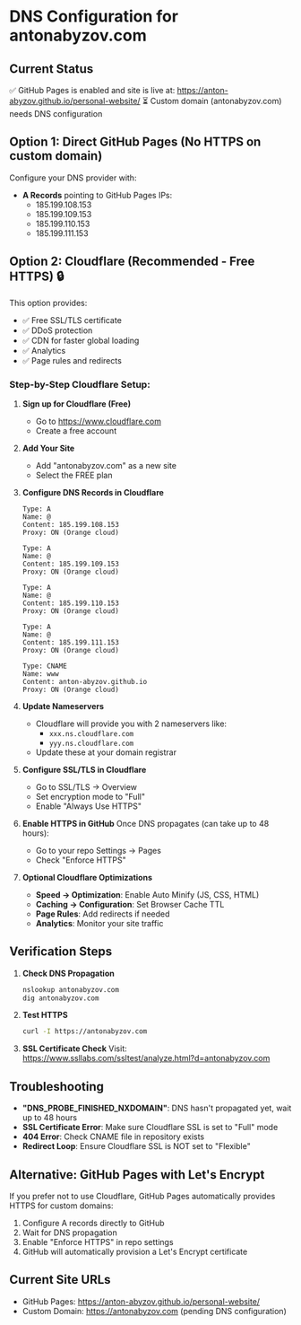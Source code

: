 # DNS Configuration for antonabyzov.com

## Current Status
✅ GitHub Pages is enabled and site is live at: https://anton-abyzov.github.io/personal-website/
⏳ Custom domain (antonabyzov.com) needs DNS configuration

## Option 1: Direct GitHub Pages (No HTTPS on custom domain)
Configure your DNS provider with:
- **A Records** pointing to GitHub Pages IPs:
  - 185.199.108.153
  - 185.199.109.153
  - 185.199.110.153
  - 185.199.111.153

## Option 2: Cloudflare (Recommended - Free HTTPS) 🔒
This option provides:
- ✅ Free SSL/TLS certificate
- ✅ DDoS protection
- ✅ CDN for faster global loading
- ✅ Analytics
- ✅ Page rules and redirects

### Step-by-Step Cloudflare Setup:

1. **Sign up for Cloudflare (Free)**
   - Go to https://www.cloudflare.com
   - Create a free account

2. **Add Your Site**
   - Add "antonabyzov.com" as a new site
   - Select the FREE plan

3. **Configure DNS Records in Cloudflare**
   ```
   Type: A
   Name: @
   Content: 185.199.108.153
   Proxy: ON (Orange cloud)
   
   Type: A
   Name: @
   Content: 185.199.109.153
   Proxy: ON (Orange cloud)
   
   Type: A
   Name: @
   Content: 185.199.110.153
   Proxy: ON (Orange cloud)
   
   Type: A
   Name: @
   Content: 185.199.111.153
   Proxy: ON (Orange cloud)
   
   Type: CNAME
   Name: www
   Content: anton-abyzov.github.io
   Proxy: ON (Orange cloud)
   ```

4. **Update Nameservers**
   - Cloudflare will provide you with 2 nameservers like:
     - `xxx.ns.cloudflare.com`
     - `yyy.ns.cloudflare.com`
   - Update these at your domain registrar

5. **Configure SSL/TLS in Cloudflare**
   - Go to SSL/TLS → Overview
   - Set encryption mode to "Full"
   - Enable "Always Use HTTPS"

6. **Enable HTTPS in GitHub**
   Once DNS propagates (can take up to 48 hours):
   - Go to your repo Settings → Pages
   - Check "Enforce HTTPS"

7. **Optional Cloudflare Optimizations**
   - **Speed → Optimization**: Enable Auto Minify (JS, CSS, HTML)
   - **Caching → Configuration**: Set Browser Cache TTL
   - **Page Rules**: Add redirects if needed
   - **Analytics**: Monitor your site traffic

## Verification Steps

1. **Check DNS Propagation**
   ```bash
   nslookup antonabyzov.com
   dig antonabyzov.com
   ```

2. **Test HTTPS**
   ```bash
   curl -I https://antonabyzov.com
   ```

3. **SSL Certificate Check**
   Visit: https://www.ssllabs.com/ssltest/analyze.html?d=antonabyzov.com

## Troubleshooting

- **"DNS_PROBE_FINISHED_NXDOMAIN"**: DNS hasn't propagated yet, wait up to 48 hours
- **SSL Certificate Error**: Make sure Cloudflare SSL is set to "Full" mode
- **404 Error**: Check CNAME file in repository exists
- **Redirect Loop**: Ensure Cloudflare SSL is NOT set to "Flexible"

## Alternative: GitHub Pages with Let's Encrypt
If you prefer not to use Cloudflare, GitHub Pages automatically provides HTTPS for custom domains:
1. Configure A records directly to GitHub
2. Wait for DNS propagation
3. Enable "Enforce HTTPS" in repo settings
4. GitHub will automatically provision a Let's Encrypt certificate

## Current Site URLs
- GitHub Pages: https://anton-abyzov.github.io/personal-website/
- Custom Domain: https://antonabyzov.com (pending DNS configuration)